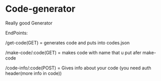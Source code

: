 # Code-generator
Really good Generator

EndPoints:

/get-code(GET) = generates code and puts into codes.json

/make-code/:code(GET) = makes code with name that u put afer make-code

/code-info/:code(POST) = Gives info about your code (you need auth header(more info in code))
